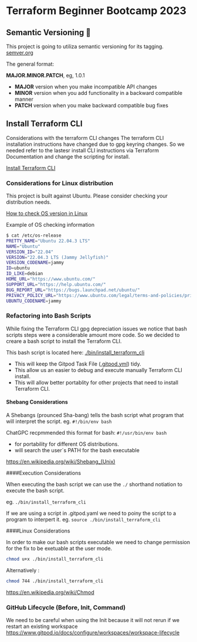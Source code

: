 # Terraform Beginner Bootcamp 2023

## Semantic Versioning :mage:

This project is going to utiliza semantic versioning for its tagging.
[semver.org](https://semver.org/)


The general format:

**MAJOR.MINOR.PATCH**, eg, 1.0.1

- **MAJOR** version when you make incompatible API changes
- **MINOR** version when you add functionality in a backward compatible manner
- **PATCH** version when you make backward compatible bug fixes


## Install Terraform CLI

Considerations with the terraform CLI changes
The terraform CLI installation instructions have changed due to gpg keyring changes. So we needed refer to the lastesr install CLI instructions via Terraform Documentation and change the scripting for install.

[Install Terraform CLI](https://developer.hashicorp.com/terraform/downloads)

### Considerations for Linux distribution

This project is built against Ubuntu.
Please consider checking your distribution needs. 

[How to check OS version in Linux](https://www.cyberciti.biz/faq/how-to-check-os-version-in-linux-command-line/)


Example of OS checking information

```sh
$ cat /etc/os-release
PRETTY_NAME="Ubuntu 22.04.3 LTS"
NAME="Ubuntu"
VERSION_ID="22.04"
VERSION="22.04.3 LTS (Jammy Jellyfish)"
VERSION_CODENAME=jammy
ID=ubuntu
ID_LIKE=debian
HOME_URL="https://www.ubuntu.com/"
SUPPORT_URL="https://help.ubuntu.com/"
BUG_REPORT_URL="https://bugs.launchpad.net/ubuntu/"
PRIVACY_POLICY_URL="https://www.ubuntu.com/legal/terms-and-policies/privacy-policy"
UBUNTU_CODENAME=jammy
```

### Refactoring into Bash Scripts

While fixing the Terraform CLI gpg depreciation issues we notice that bash scripts steps were a considerable amount more code. So we decided to creare a bash script to install the Terraform CLI.

This bash script is located here: [./bin/install_terraform_cli](./bin/install_terraform_cli)

- This will keep the Gitpod Task File ([.gitpod.yml](.gitpod.yml)) tidy.
- This allow us an easier to debug and execute manually Terraform CLI install.
- This will allow better portablity for other projects that need to install Terraform CLI.

####  Shebang Considerations

A Shebangs (prounced Sha-bang) tells the bash script what program that will interpret the script. eg. `#!/bin/env bash`

ChatGPC recpmmended this format for bash: `#!/usr/bin/env bash`

- for portability for different OS distributions.
- will search the user´s PATH for the bash executable

https://en.wikipedia.org/wiki/Shebang_(Unix)

####Execution Considerations

When executing the bash script we can use the `./` shorthand notiation to execute the bash script.

eg. `./bin/install_terraform_cli`

If we are using a script in .gitpod.yaml we need to poiny the script to a program to interpert it.
eg. `source ./bin/install_terraform_cli`


####Linux Considerations

In order to make our bash scripts executable we need to change permission for the fix to be exetuable at the user mode.

```sh
chmod u+x ./bin/install_terraform_cli
```

Alternatively :
```sh
chmod 744 ./bin/install_terraform_cli
```
https://en.wikipedia.org/wiki/Chmod

### GitHub Lifecycle (Before, Init, Command)

We need to be careful when using the Init because it will not rerun if we restart an existing workspace 
https://www.gitpod.io/docs/configure/workspaces/workspace-lifecycle
